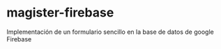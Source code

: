 # magister-firebase
Implementación de un formulario sencillo en la base de datos de google Firebase
